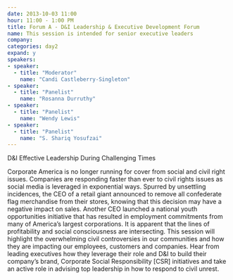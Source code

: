 ```yaml
---
date: 2013-10-03 11:00
hour: 11:00 - 1:00 PM
title: Forum A - D&I Leadership & Executive Development Forum
name: This session is intended for senior executive leaders
company:
categories: day2
expand: y
speakers:
- speaker:  
  - title: "Moderator"
    name: "Candi Castleberry-Singleton"
- speaker:  
  - title: "Panelist"
    name: "Rosanna Durruthy"
- speaker:  
  - title: "Panelist"
    name: "Wendy Lewis"
- speaker:  
  - title: "Panelist"
    name: "S. Shariq Yosufzai"
---
```

D&I Effective Leadership During Challenging Times

Corporate America is no longer running for cover from social and civil right
issues. Companies are responding faster than ever to civil rights issues as social
media is leveraged in exponential ways.
Spurred by unsettling incidences, the CEO of a retail giant announced to remove all
confederate flag merchandise from their stores, knowing that this decision may have a
negative impact on sales. Another CEO launched a national youth opportunities
initiative that has resulted in employment commitments from many of America’s largest
corporations. It is apparent that the lines of profitability and social consciousness are
intersecting.
This session will highlight the overwhelming civil controversies in our communities and
how they are impacting our employees, customers and companies.
Hear from leading executives how they leverage their role and D&I to build their
company’s brand, Corporate Social Responsibility [CSR] initiatives and take an active
role in advising top leadership in how to respond to civil unrest.